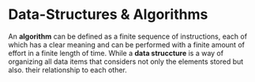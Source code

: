 # Data-Structures & Algorithms
An <b>algorithm</b> can be defined as a finite sequence of instructions, each of which has a clear meaning and can be performed with a finite amount of effort in a finite length of time. While a <b>data struccture</b> is a way of organizing all data items that considers not only the elements stored but also. their relationship to each other.
